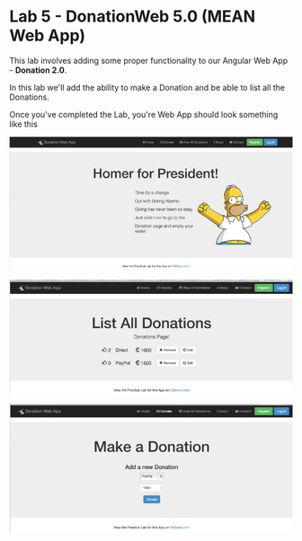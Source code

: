 # Lab 5 - DonationWeb 5.0 (MEAN Web App)

This lab involves adding some proper functionality to our Angular Web App - **Donation 2.0**.

In this lab we'll add the ability to make a Donation and be able to list all the Donations.

Once you've completed the Lab, you're Web App should look something like this

![](../images/donationwebapp.jpg)

![](../images/donationwebapp1.jpg)

![](../images/donationwebapp2.jpg)

